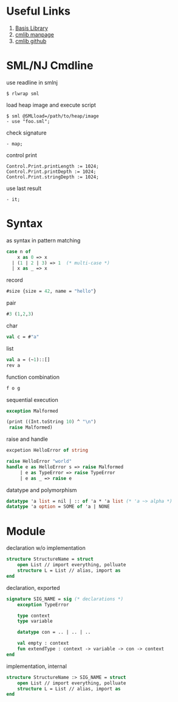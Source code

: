 # Useful Links

1. [Basis Library](http://sml-family.org/Basis/manpages.html)
2. [cmlib manpage](http://typesafety.net/cmlib/)
3. [cmlib github](https://github.com/standardml/cmlib)

# SML/NJ Cmdline
use readline in smlnj

    $ rlwrap sml

load heap image and execute script

    $ sml @SMLload=/path/to/heap/image
    - use "foo.sml";

check signature

    - map;

control print

    Control.Print.printLength := 1024;
    Control.Print.printDepth := 1024;
    Control.Print.stringDepth := 1024;

use last result

    - it;

# Syntax

as syntax in pattern matching

```` sml
case n of
    x as 0 => x
  | (1 | 2 | 3) => 1  (* multi-case *)
  | x as _ => x
````

record

```` sml
#size {size = 42, name = "hello"}
````

pair

```` sml
#3 (1,2,3)
````

char

```` sml
val c = #"a"
````

list

```` sml
val a = (~1)::[]
rev a
````

function combination
```` sml
f o g
````

sequential execution

```` sml
exception Malformed

(print ((Int.toString 10) ^ "\n")
 raise Malformed)
````

raise and handle

```` sml
excpetion HelloError of string

raise HelloError "world"
handle e as HelloError s => raise Malformed
     | e as TypeError => raise TypeError
     | e as _ => raise e
````

datatype and polymorphism

```` sml
datatype 'a list = nil | :: of 'a * 'a list (* 'a ~> alpha *)
datatype 'a option = SOME of 'a | NONE
````

# Module

declaration w/o implementation

```` sml
structure StructureName = struct
    open List // import everything, polluate
    structure L = List // alias, import as
end
````

declaration, exported

```` sml
signature SIG_NAME = sig (* declarations *)
    exception TypeError

    type context
    type variable

    datatype con = .. | .. | ..

    val empty : context
    fun extendType : context -> variable -> con -> context
end
````

implementation, internal

```` sml
structure StructureName :> SIG_NAME = struct
    open List // import everything, polluate
    structure L = List // alias, import as
end
````
